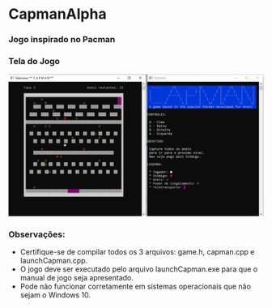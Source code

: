 # CapmanAlpha 
### Jogo inspirado no Pacman  

### Tela do Jogo
![Tela de jogo](/Capman.PNG)

### Observações:
* Certifique-se de compilar todos os 3 arquivos: game.h, capman.cpp e launchCapman.cpp.
* O jogo deve ser executado pelo arquivo launchCapman.exe para que o manual de jogo seja apresentado.
* Pode não funcionar corretamente em sistemas operacionais que não sejam o Windows 10.

